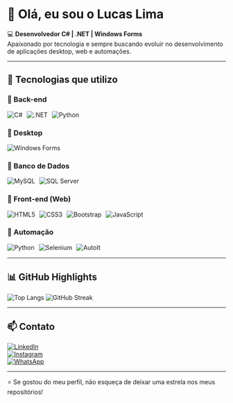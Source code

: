 # 👋 Olá, eu sou o Lucas Lima  

💻 **Desenvolvedor C# | .NET | Windows Forms**  
Apaixonado por tecnologia e sempre buscando evoluir no desenvolvimento de aplicações desktop, web e automações.  

---

## 🚀 Tecnologias que utilizo  

### 🔹 Back-end
<div style="display: flex; gap: 10px; flex-wrap: wrap; margin-bottom: 15px;">
  <img src="https://img.shields.io/badge/C%23-239120?style=for-the-badge&logo=c-sharp&logoColor=white" alt="C#">
  <img src="https://img.shields.io/badge/.NET-5C2D91?style=for-the-badge&logo=.net&logoColor=white" alt=".NET">
  <img src="https://img.shields.io/badge/Python-3776AB?style=for-the-badge&logo=python&logoColor=white" alt="Python">
</div>

### 🔹 Desktop
<div style="display: flex; gap: 10px; flex-wrap: wrap; margin-bottom: 15px;">
  <img src="https://img.shields.io/badge/Windows%20Forms-0078D6?style=for-the-badge&logo=windows&logoColor=white" alt="Windows Forms">
</div>

### 🔹 Banco de Dados
<div style="display: flex; gap: 10px; flex-wrap: wrap; margin-bottom: 15px;">
  <img src="https://img.shields.io/badge/MySQL-005C84?style=for-the-badge&logo=mysql&logoColor=white" alt="MySQL">
  <img src="https://img.shields.io/badge/Microsoft_SQL_Server-CC2927?style=for-the-badge&logo=microsoft-sql-server&logoColor=white" alt="SQL Server">
</div>

### 🔹 Front-end (Web)
<div style="display: flex; gap: 10px; flex-wrap: wrap; margin-bottom: 15px;">
  <img src="https://img.shields.io/badge/HTML5-E34F26?style=for-the-badge&logo=html5&logoColor=white" alt="HTML5">
  <img src="https://img.shields.io/badge/CSS3-1572B6?style=for-the-badge&logo=css3&logoColor=white" alt="CSS3">
  <img src="https://img.shields.io/badge/Bootstrap-563D7C?style=for-the-badge&logo=bootstrap&logoColor=white" alt="Bootstrap">
  <img src="https://img.shields.io/badge/JavaScript-323330?style=for-the-badge&logo=javascript&logoColor=F7DF1E" alt="JavaScript">
</div>

### 🔹 Automação
<div style="display: flex; gap: 10px; flex-wrap: wrap; margin-bottom: 15px;">
  <img src="https://img.shields.io/badge/Python-3776AB?style=for-the-badge&logo=python&logoColor=white" alt="Python">
  <img src="https://img.shields.io/badge/Selenium-43B02A?style=for-the-badge&logo=selenium&logoColor=white" alt="Selenium">
  <img src="https://img.shields.io/badge/AutoIt-1C3552?style=for-the-badge&logo=autoit&logoColor=white" alt="AutoIt">
</div>

---

## 📊 GitHub Highlights

![Top Langs](https://github-readme-stats.vercel.app/api/top-langs/?username=LimaLucas21&layout=compact&theme=tokyonight)
![GitHub Streak](https://streak-stats.demolab.com?user=LimaLucas21&theme=tokyonight&hide_border=true)


---

## 📫 Contato  

[![LinkedIn](https://img.shields.io/badge/LinkedIn-0077B5?style=for-the-badge&logo=linkedin&logoColor=white)](https://www.linkedin.com/feed/update/urn:li:share:7043391532220985344/)  
[![Instagram](https://img.shields.io/badge/Instagram-E4405F?style=for-the-badge&logo=instagram&logoColor=white)](https://www.instagram.com/lima_lucas.21/)  
[![WhatsApp](https://img.shields.io/badge/WhatsApp-25D366?style=for-the-badge&logo=whatsapp&logoColor=white)](https://wa.me/5585989055503)

---

⭐ Se gostou do meu perfil, não esqueça de deixar uma estrela nos meus repositórios!  
